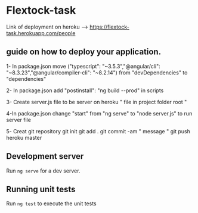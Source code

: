 # Flextock-task

Link of deployment on heroku --> https://flextock-task.herokuapp.com/people

## guide on how to deploy your application.

1- In package.json move ("typescript": "~3.5.3","@angular/cli": "~8.3.23","@angular/compiler-cli": "~8.2.14") from "devDependencies" to "dependencies"

2- In package.json add "postinstall": "ng build --prod" in scripts

3- Create server.js file to be server on heroku " file in project folder root "

4-In package.json change "start" from "ng serve" to "node server.js" to run server file

5- Creat git repository
git init
git add .
git commit -am " message "
git push heroku master

## Development server

Run `ng serve` for a dev server.

## Running unit tests

Run `ng test` to execute the unit tests

